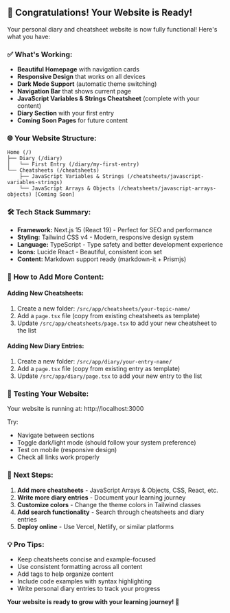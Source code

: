 ## 🎉 Congratulations! Your Website is Ready!

Your personal diary and cheatsheet website is now fully functional! Here's what you have:

### ✅ **What's Working:**

- **Beautiful Homepage** with navigation cards
- **Responsive Design** that works on all devices
- **Dark Mode Support** (automatic theme switching)
- **Navigation Bar** that shows current page
- **JavaScript Variables & Strings Cheatsheet** (complete with your content)
- **Diary Section** with your first entry
- **Coming Soon Pages** for future content

### 🌐 **Your Website Structure:**

```
Home (/)
├── Diary (/diary)
│   └── First Entry (/diary/my-first-entry)
└── Cheatsheets (/cheatsheets)
    ├── JavaScript Variables & Strings (/cheatsheets/javascript-variables-strings)
    └── JavaScript Arrays & Objects (/cheatsheets/javascript-arrays-objects) [Coming Soon]
```

### 🛠 **Tech Stack Summary:**

- **Framework:** Next.js 15 (React 19) - Perfect for SEO and performance
- **Styling:** Tailwind CSS v4 - Modern, responsive design system
- **Language:** TypeScript - Type safety and better development experience
- **Icons:** Lucide React - Beautiful, consistent icon set
- **Content:** Markdown support ready (markdown-it + Prismjs)

### 🚀 **How to Add More Content:**

#### Adding New Cheatsheets:

1. Create a new folder: `/src/app/cheatsheets/your-topic-name/`
2. Add a `page.tsx` file (copy from existing cheatsheets as template)
3. Update `/src/app/cheatsheets/page.tsx` to add your new cheatsheet to the list

#### Adding New Diary Entries:

1. Create a new folder: `/src/app/diary/your-entry-name/`
2. Add a `page.tsx` file (copy from existing entry as template)
3. Update `/src/app/diary/page.tsx` to add your new entry to the list

### 📱 **Testing Your Website:**

Your website is running at: http://localhost:3000

Try:

- Navigate between sections
- Toggle dark/light mode (should follow your system preference)
- Test on mobile (responsive design)
- Check all links work properly

### 🎯 **Next Steps:**

1. **Add more cheatsheets** - JavaScript Arrays & Objects, CSS, React, etc.
2. **Write more diary entries** - Document your learning journey
3. **Customize colors** - Change the theme colors in Tailwind classes
4. **Add search functionality** - Search through cheatsheets and diary entries
5. **Deploy online** - Use Vercel, Netlify, or similar platforms

### 💡 **Pro Tips:**

- Keep cheatsheets concise and example-focused
- Use consistent formatting across all content
- Add tags to help organize content
- Include code examples with syntax highlighting
- Write personal diary entries to track your progress

**Your website is ready to grow with your learning journey! 🌟**
